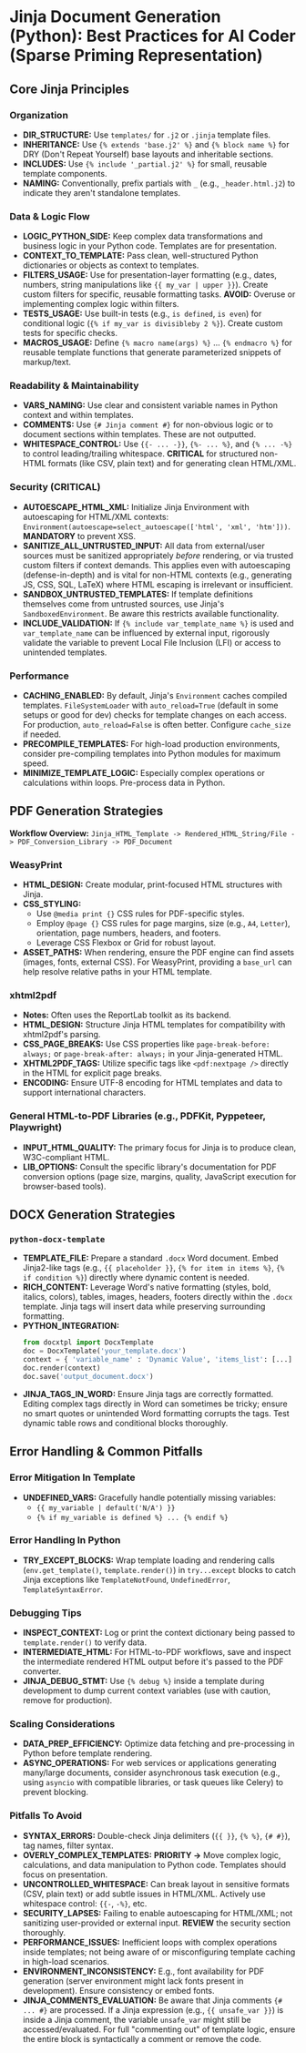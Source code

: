 # Jinja Document Generation (Python): Best Practices for AI Coder (Sparse Priming Representation)

## Core Jinja Principles

### Organization

  * **DIR\_STRUCTURE:** Use `templates/` for `.j2` or `.jinja` template files.
  * **INHERITANCE:** Use `{% extends 'base.j2' %}` and `{% block name %}` for DRY (Don't Repeat Yourself) base layouts and inheritable sections.
  * **INCLUDES:** Use `{% include '_partial.j2' %}` for small, reusable template components.
  * **NAMING:** Conventionally, prefix partials with `_` (e.g., `_header.html.j2`) to indicate they aren't standalone templates.

### Data & Logic Flow

  * **LOGIC\_PYTHON\_SIDE:** Keep complex data transformations and business logic in your Python code. Templates are for presentation.
  * **CONTEXT\_TO\_TEMPLATE:** Pass clean, well-structured Python dictionaries or objects as context to templates.
  * **FILTERS\_USAGE:** Use for presentation-layer formatting (e.g., dates, numbers, string manipulations like `{{ my_var | upper }}`). Create custom filters for specific, reusable formatting tasks. **AVOID:** Overuse or implementing complex logic within filters.
  * **TESTS\_USAGE:** Use built-in tests (e.g., `is defined`, `is even`) for conditional logic (`{% if my_var is divisibleby 2 %}`). Create custom tests for specific checks.
  * **MACROS\_USAGE:** Define `{% macro name(args) %}` ... `{% endmacro %}` for reusable template functions that generate parameterized snippets of markup/text.

### Readability & Maintainability

  * **VARS\_NAMING:** Use clear and consistent variable names in Python context and within templates.
  * **COMMENTS:** Use `{# Jinja comment #}` for non-obvious logic or to document sections within templates. These are not outputted.
  * **WHITESPACE\_CONTROL:** Use `{{- ... -}}`, `{%- ... %}`, and `{% ... -%}` to control leading/trailing whitespace. **CRITICAL** for structured non-HTML formats (like CSV, plain text) and for generating clean HTML/XML.

### Security (**CRITICAL**)

  * **AUTOESCAPE\_HTML\_XML:** Initialize Jinja Environment with autoescaping for HTML/XML contexts: `Environment(autoescape=select_autoescape(['html', 'xml', 'htm']))`. **MANDATORY** to prevent XSS.
  * **SANITIZE\_ALL\_UNTRUSTED\_INPUT:** All data from external/user sources must be sanitized appropriately *before* rendering, or via trusted custom filters if context demands. This applies even with autoescaping (defense-in-depth) and is vital for non-HTML contexts (e.g., generating JS, CSS, SQL, LaTeX) where HTML escaping is irrelevant or insufficient.
  * **SANDBOX\_UNTRUSTED\_TEMPLATES:** If template definitions themselves come from untrusted sources, use Jinja's `SandboxedEnvironment`. Be aware this restricts available functionality.
  * **INCLUDE\_VALIDATION:** If `{% include var_template_name %}` is used and `var_template_name` can be influenced by external input, rigorously validate the variable to prevent Local File Inclusion (LFI) or access to unintended templates.

### Performance

  * **CACHING\_ENABLED:** By default, Jinja's `Environment` caches compiled templates. `FileSystemLoader` with `auto_reload=True` (default in some setups or good for dev) checks for template changes on each access. For production, `auto_reload=False` is often better. Configure `cache_size` if needed.
  * **PRECOMPILE\_TEMPLATES:** For high-load production environments, consider pre-compiling templates into Python modules for maximum speed.
  * **MINIMIZE\_TEMPLATE\_LOGIC:** Especially complex operations or calculations within loops. Pre-process data in Python.

## PDF Generation Strategies

**Workflow Overview:** `Jinja_HTML_Template -> Rendered_HTML_String/File -> PDF_Conversion_Library -> PDF_Document`

### WeasyPrint

  * **HTML\_DESIGN:** Create modular, print-focused HTML structures with Jinja.
  * **CSS\_STYLING:**
      * Use `@media print {}` CSS rules for PDF-specific styles.
      * Employ `@page {}` CSS rules for page margins, size (e.g., `A4`, `Letter`), orientation, page numbers, headers, and footers.
      * Leverage CSS Flexbox or Grid for robust layout.
  * **ASSET\_PATHS:** When rendering, ensure the PDF engine can find assets (images, fonts, external CSS). For WeasyPrint, providing a `base_url` can help resolve relative paths in your HTML template.

### xhtml2pdf

  * **Notes:** Often uses the ReportLab toolkit as its backend.
  * **HTML\_DESIGN:** Structure Jinja HTML templates for compatibility with xhtml2pdf's parsing.
  * **CSS\_PAGE\_BREAKS:** Use CSS properties like `page-break-before: always;` or `page-break-after: always;` in your Jinja-generated HTML.
  * **XHTML2PDF\_TAGS:** Utilize specific tags like `<pdf:nextpage />` directly in the HTML for explicit page breaks.
  * **ENCODING:** Ensure UTF-8 encoding for HTML templates and data to support international characters.

### General HTML-to-PDF Libraries (e.g., PDFKit, Pyppeteer, Playwright)

  * **INPUT\_HTML\_QUALITY:** The primary focus for Jinja is to produce clean, W3C-compliant HTML.
  * **LIB\_OPTIONS:** Consult the specific library's documentation for PDF conversion options (page size, margins, quality, JavaScript execution for browser-based tools).

## DOCX Generation Strategies

### `python-docx-template`

  * **TEMPLATE\_FILE:** Prepare a standard `.docx` Word document. Embed Jinja2-like tags (e.g., `{{ placeholder }}`, `{% for item in items %}`, `{% if condition %}`) directly where dynamic content is needed.
  * **RICH\_CONTENT:** Leverage Word's native formatting (styles, bold, italics, colors), tables, images, headers, footers directly within the `.docx` template. Jinja tags will insert data while preserving surrounding formatting.
  * **PYTHON\_INTEGRATION:**
    ```python
    from docxtpl import DocxTemplate
    doc = DocxTemplate('your_template.docx')
    context = { 'variable_name' : 'Dynamic Value', 'items_list': [...] }
    doc.render(context)
    doc.save('output_document.docx')
    ```
  * **JINJA\_TAGS\_IN\_WORD:** Ensure Jinja tags are correctly formatted. Editing complex tags directly in Word can sometimes be tricky; ensure no smart quotes or unintended Word formatting corrupts the tags. Test dynamic table rows and conditional blocks thoroughly.

## Error Handling & Common Pitfalls

### Error Mitigation In Template

  * **UNDEFINED\_VARS:** Gracefully handle potentially missing variables:
      * `{{ my_variable | default('N/A') }}`
      * `{% if my_variable is defined %} ... {% endif %}`

### Error Handling In Python

  * **TRY\_EXCEPT\_BLOCKS:** Wrap template loading and rendering calls (`env.get_template()`, `template.render()`) in `try...except` blocks to catch Jinja exceptions like `TemplateNotFound`, `UndefinedError`, `TemplateSyntaxError`.

### Debugging Tips

  * **INSPECT\_CONTEXT:** Log or print the context dictionary being passed to `template.render()` to verify data.
  * **INTERMEDIATE\_HTML:** For HTML-to-PDF workflows, save and inspect the intermediate rendered HTML output before it's passed to the PDF converter.
  * **JINJA\_DEBUG\_STMT:** Use `{% debug %}` inside a template during development to dump current context variables (use with caution, remove for production).

### Scaling Considerations

  * **DATA\_PREP\_EFFICIENCY:** Optimize data fetching and pre-processing in Python before template rendering.
  * **ASYNC\_OPERATIONS:** For web services or applications generating many/large documents, consider asynchronous task execution (e.g., using `asyncio` with compatible libraries, or task queues like Celery) to prevent blocking.

### Pitfalls To Avoid

  * **SYNTAX\_ERRORS:** Double-check Jinja delimiters (`{{ }}`, `{% %}`, `{# #}`), tag names, filter syntax.
  * **OVERLY\_COMPLEX\_TEMPLATES:** **PRIORITY -\>** Move complex logic, calculations, and data manipulation to Python code. Templates should focus on presentation.
  * **UNCONTROLLED\_WHITESPACE:** Can break layout in sensitive formats (CSV, plain text) or add subtle issues in HTML/XML. Actively use whitespace control: `{{-`, `-%}`, etc.
  * **SECURITY\_LAPSES:** Failing to enable autoescaping for HTML/XML; not sanitizing user-provided or external input. **REVIEW** the security section thoroughly.
  * **PERFORMANCE\_ISSUES:** Inefficient loops with complex operations inside templates; not being aware of or misconfiguring template caching in high-load scenarios.
  * **ENVIRONMENT\_INCONSISTENCY:** E.g., font availability for PDF generation (server environment might lack fonts present in development). Ensure consistency or embed fonts.
  * **JINJA\_COMMENTS\_EVALUATION:** Be aware that Jinja comments `{# ... #}` are processed. If a Jinja expression (e.g., `{{ unsafe_var }}`) is inside a Jinja comment, the variable `unsafe_var` might still be accessed/evaluated. For full "commenting out" of template logic, ensure the entire block is syntactically a comment or remove the code.
